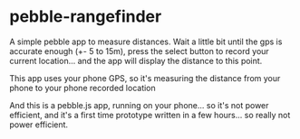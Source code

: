 # pebble-rangefinder

A simple pebble app to measure distances.
Wait a little bit until the gps is accurate enough (+- 5 to 15m), press the select button to record your current location... and the app will display the distance to this point.

This app uses your phone GPS, so it's measuring the distance from your phone to your phone recorded location

And this is a pebble.js app, running on your phone... so it's not power efficient, and it's a first time prototype written in a few hours... so really not power efficient.
